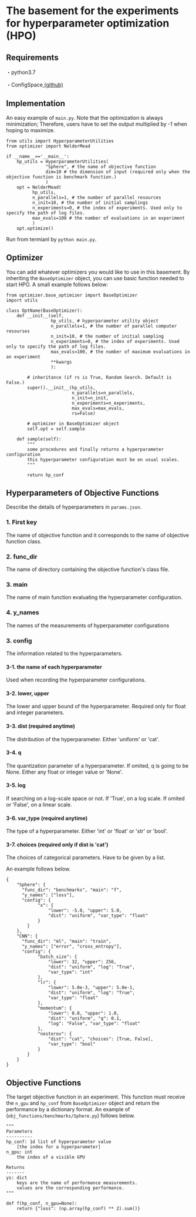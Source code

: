 # The basement for the experiments for hyperparameter optimization (HPO)

## Requirements
・python3.7

・ConfigSpace[ (github)](https://github.com/automl/ConfigSpace)

## Implementation
An easy example of `main.py`.
Note that the optimization is always minimization;
Therefore, users have to set the output multiplied by -1 when hoping to maximize.

```
from utils import HyperparameterUtilities
from optimizer import NelderMead

if __name__=='__main__':
    hp_utils = HyperparameterUtilities(
               "Sphere", # the name of objective function
               dim=10 # the dimension of input (required only when the objective function is benchmark function.)
               )
    opt = NelderMead(
          hp_utils,
          n_parallels=1, # the number of parallel resources
          n_init=10, # the number of initial samplings
          n_experiments=0, # the index of experiments. Used only to specify the path of log files.
          max_evals=100 # the number of evaluations in an experiment
          )
    opt.optimize()
```

Run from termianl by `python main.py`.

## Optimizer
You can add whatever optimizers you would like to use in this basement.
By inheriting the `BaseOptimizer` object, you can use basic function needed to start HPO.
A small example follows below:

```
from optimizer.base_optimizer import BaseOptimizer
import utils

class OptName(BaseOptimizer):
    def __init__(self,
                 hp_utils, # hyperparameter utility object
                 n_parallels=1, # the number of parallel computer resourses
                 n_init=10, # the number of initial sampling
                 n_experiments=0, # the index of experiments. Used only to specify the path of log files.
                 max_evals=100, # the number of maximum evaluations in an experiment
                 **kwargs
                 ):

        # inheritance (if rs is True, Random Search. Default is False.)
        super().__init__(hp_utils,
                         n_parallels=n_parallels,
                         n_init=n_init,
                         n_experiments=n_experiments,
                         max_evals=max_evals,
                         rs=False)

        # optimizer in BaseOptimizer object
        self.opt = self.sample

    def sample(self):
        """
        some procedures and finally returns a hyperparameter configuration
        this hyperparameter configuration must be on usual scales.
        """

        return hp_conf
```

## Hyperparameters of Objective Functions
Describe the details of hyperparameters in `params.json`.

### 1. First key

The name of objective function and it corresponds to the name of objective function class.

### 2. func_dir

The name of directory containing the objective function's class file.

### 3. main

The name of main function evaluating the hyperparameter configuration.

### 4. y_names

The names of the measurements of hyperparameter configurations

### 3. config

The information related to the hyperparameters.

#### 3-1. the name of each hyperparameter

Used when recording the hyperparameter configurations.

#### 3-2. lower, upper

The lower and upper bound of the hyperparameter.
Required only for float and integer parameters.

#### 3-3. dist (required anytime)

The distribution of the hyperparameter.
Either 'uniform' or 'cat'.

#### 3-4. q

The quantization parameter of a hyperparameter.
If omited, q is going to be None.
Either any float or integer value or 'None'.

#### 3-5. log

If searching on a log-scale space or not.
If 'True', on a log scale.
If omited or 'False', on a linear scale.

#### 3-6. var_type (required anytime)

The type of a hyperparameter.
Either 'int' or 'float' or 'str' or 'bool'.

#### 3-7. choices (required only if dist is 'cat')

The choices of categorical parameters.
Have to be given by a list.

An example follows below.

```
{
    "Sphere": {
      "func_dir": "benchmarks", "main": "f",
      "y_names": ["loss"],
      "config": {
            "x": {
                "lower": -5.0, "upper": 5.0,
                "dist": "uniform", "var_type": "float"
            }
        }
    },
    "CNN": {
      "func_dir": "ml", "main": "train",
      "y_names": ["error", "cross_entropy"],
      "config": {
            "batch_size": {
                "lower": 32, "upper": 256,
                "dist": "uniform", "log": "True",
                "var_type": "int"
            },
            "lr": {
                "lower": 5.0e-3, "upper": 5.0e-1,
                "dist": "uniform", "log": "True",
                "var_type": "float"
            },
            "momentum": {
                "lower": 0.8, "upper": 1.0,
                "dist": "uniform", "q": 0.1,
                "log": "False", "var_type": "float"
            },
            "nesterov": {
                "dist": "cat", "choices": [True, False],
                "var_type": "bool"
            }
        }
    }
}
```

## Objective Functions

The target objective function in an experiment.
This function must receive the `n_gpu` and `hp_conf` from `BaseOptimizer` object and return the performance by a dictionary format.
An example of (`obj_functions/benchmarks/Sphere.py`) follows below.


```
"""
Parameters
----------
hp_conf: 1d list of hyperparameter value
    [the index for a hyperparameter]
n_gpu: int
    the index of a visible GPU

Returns
-------
ys: dict
    keys are the name of performance measurements.
    values are the corresponding performance.
"""

def f(hp_conf, n_gpu=None):
    return {"loss": (np.array(hp_conf) ** 2).sum()}
```
